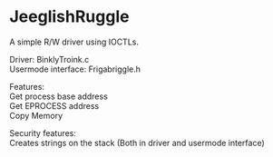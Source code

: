 # JeeglishRuggle
A simple R/W driver using IOCTLs.  

Driver: BinklyTroink.c  
Usermode interface: Frigabriggle.h  

Features:  
Get process base address  
Get EPROCESS address  
Copy Memory  

Security features:  
Creates strings on the stack (Both in driver and usermode interface)  
